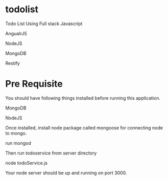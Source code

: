 # todolist
Todo List Using Full stack Javascript

AngualrJS

NodeJS

MongoDB

Restify

# Pre Requisite

You should have following things installed before running this application.

MongoDB

NodeJS

Once installed, install node package called mongoose for connecting node to mongo.

run mongod

Then run todoservice from server directory

node todoService.js

Your node server should be up and running on port 3000.
